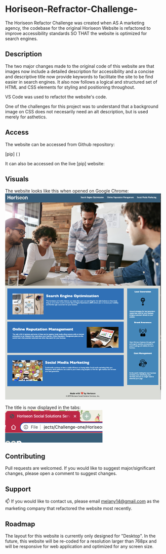 # Horiseon-Refractor-Challenge-

The Horiseon Refactor Challenge was created when AS A marketing agency, the codebase for the original Horiseon Website is refactored to improve accessibility standards SO THAT the website is optimized for search engines. 

## Description 

The two major changes made to the original code of this website are that images now include a detailed description for accessibility and a concise and descriptive title now provide keywords to facilitate the site to be find easier in search engines. It also now follows a logical and structured set of HTML and CSS elements for styling and positioning throughout.

VS Code was used to refactot the website's code. 

One of the challenges for this project was to understand that a background image on CSS does not necesarily need an alt description, but is used merely for asthetics. 

## Access

The website can be accessed from Github repository:

[pip] ( )

It can also be accessed on the live [pip] website:

 ## Visuals

The website looks like this when opened on Google Chrome: 
 ![Screenshot of Horiseon Website](./assets/images/Horiseon-Website-Screenshot.png)

The title is now displayed in the tabs:
![Title Displayed in tabs](./assets/images/Titled-displayed.png)


## Contributing

Pull requests are welcomed. If you would like to suggest major/significant changes, please open a comment to suggest changes. 

## Support

📫  If you would like to contact us, please email melany14@gmail.com as the marketing company that refactored the website most recently.

## Roadmap

The layout for this website is currently only designed for "Desktop". In the future, this website will be re-coded for a resolution larger than 768px and will be responsive for web application and optimized for any screen size. 